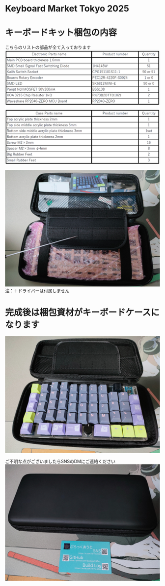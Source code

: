# Keyboard Market Tokyo 2025

# キーボードキット梱包の内容
こちらのリストの部品が全て入っております
![plist](images/plist.png)

![addictnakami](images/addictnakami.jpg)
注：＋ドライバーは付属しません
# 完成後は梱包資材がキーボードケースになります
![addictcase](images/addictcase.jpg)

ご不明な点がございましたらSNSのDMにご連絡ください
![addictmeishi](images/addictmeishi.jpg)
